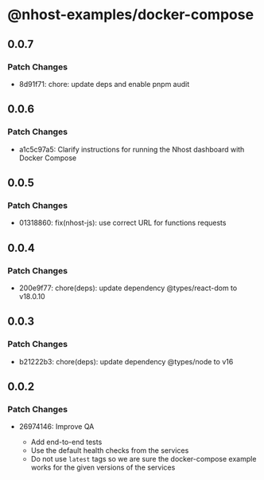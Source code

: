 # @nhost-examples/docker-compose

## 0.0.7

### Patch Changes

- 8d91f71: chore: update deps and enable pnpm audit

## 0.0.6

### Patch Changes

- a1c5c97a5: Clarify instructions for running the Nhost dashboard with Docker Compose

## 0.0.5

### Patch Changes

- 01318860: fix(nhost-js): use correct URL for functions requests

## 0.0.4

### Patch Changes

- 200e9f77: chore(deps): update dependency @types/react-dom to v18.0.10

## 0.0.3

### Patch Changes

- b21222b3: chore(deps): update dependency @types/node to v16

## 0.0.2

### Patch Changes

- 26974146: Improve QA

  - Add end-to-end tests
  - Use the default health checks from the services
  - Do not use `latest` tags so we are sure the docker-compose example works for the given versions of the services
